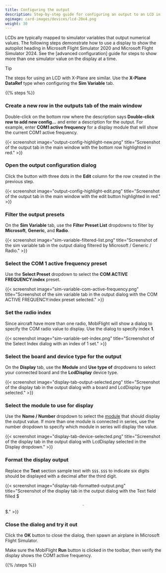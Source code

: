 ```yaml
---
title: Configuring the output
description: Step-by-step guide for configuring an output to an LCD in MobiFlight.
ogimage: card-images/devices/lcd-20x4.png
weight: 30
---
```


LCDs are typically mapped to simulator variables that output numerical values. The following steps demonstrate how to use a display to show the autopilot heading in Microsoft Flight Simulator 2020 and Microsoft Flight Simulator 2024. See the [advanced configuration] guide for steps to show more than one simulator value on the display at a time.

> [!TIP]
> The steps for using an LCD with X-Plane are similar. Use the **X-Plane DataRef** type when configuring the **Sim Variable** tab.

{{% steps %}}

### Create a new row in the outputs tab of the main window

Double-click on the bottom row where the description says **Double-click row to add new config...** and enter a description for the output. For example, enter **COM1 active frequency** for a display module that will show the current COM1 active frequency.

{{< screenshot image="output-config-highlight-new.png" title="Screenshot of the output tab in the main window with the bottom row highlighted in red." >}}

### Open the output configuration dialog

Click the button with three dots in the **Edit** column for the row created in the previous step.

{{< screenshot image="output-config-highlight-edit.png" title="Screenshot of the output tab in the main window with the edit button highlighted in red." >}}

### Filter the output presets

On the **Sim Variable** tab, use the **Filter Preset List** dropdowns to filter by **Microsoft**, **Generic**, and **Radio**.

{{< screenshot image="sim-variable-filtered-list.png" title="Screenshot of the sim variable tab in the output dialog filtered by Microsoft / Generic / Radio." >}}

### Select the COM 1 active frequency preset

Use the **Select Preset** dropdown to select the **COM ACTIVE FREQUENCY:index** preset.

{{< screenshot image="sim-variable-com-active-frequency.png" title="Screenshot of the sim variable tab in the output dialog with the COM ACTIVE FREQUENCY:index preset selected." >}}

### Set the radio index

Since aircraft have more than one radio, MobiFlight will show a dialog to specify the COM radio value to display. Use the dialog to specify index **1**.

{{< screenshot image="sim-variable-set-index.png" title="Screenshot of the Select Index dialog with an index of 1 set." >}}

### Select the board and device type for the output

On the **Display** tab, use the **Module** and **Use type of** dropdowns to select your connected board and the **LcdDisplay** device type.

{{< screenshot image="display-tab-output-selected.png" title="Screenshot of the display tab in the output dialog with a board and LcdDisplay type selected." >}}

### Select the module to use for display

Use the **Name / Number** dropdown to select the [module](/devices/seven-segment-display/adding-device) that should display the output value. If more than one module is connected in series, use the number dropdown to specify which module in series will display the value.

{{< screenshot image="display-tab-device-selected.png" title="Screenshot of the display tab in the output dialog with LcdDisplay selected in the Display dropdown." >}}

### Format the display output

Replace the **Text** section sample text with `$$$.$$$` to indicate six digits should be displayed with a decimal after the third digit.

{{< screenshot image="display-tab-formatted-output.png" title="Screenshot of the display tab in the output dialog with the Text field filled $$$.$$$." >}}

### Close the dialog and try it out

Click the **OK** button to close the dialog, then spawn an airplane in Microsoft Flight Simulator.

Make sure the MobiFlight **Run** button is clicked in the toolbar, then verify the display shows the COM1 active frequency.

{{% /steps %}}
